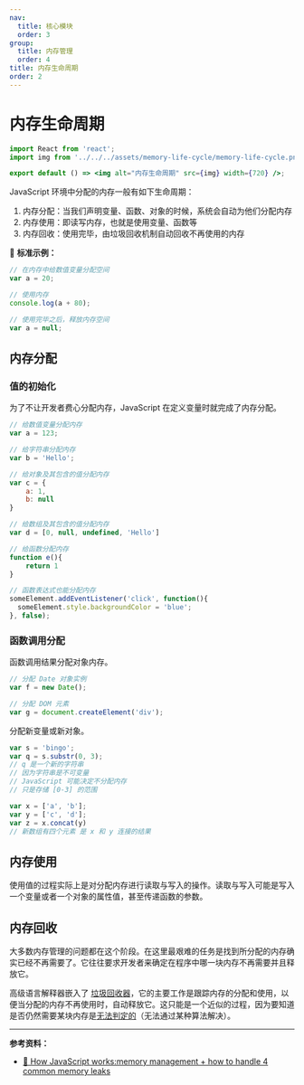 ```yaml
---
nav:
  title: 核心模块
  order: 3
group:
  title: 内存管理
  order: 4
title: 内存生命周期
order: 2
---
```


# 内存生命周期

```jsx | inline
import React from 'react';
import img from '../../../assets/memory-life-cycle/memory-life-cycle.png';

export default () => <img alt="内存生命周期" src={img} width={720} />;
```

JavaScript 环境中分配的内存一般有如下生命周期：

1. 内存分配：当我们声明变量、函数、对象的时候，系统会自动为他们分配内存
2. 内存使用：即读写内存，也就是使用变量、函数等
3. 内存回收：使用完毕，由垃圾回收机制自动回收不再使用的内存

🌰 **标准示例：**

```js
// 在内存中给数值变量分配空间
var a = 20;

// 使用内存
console.log(a + 80);

// 使用完毕之后，释放内存空间
var a = null;
```

## 内存分配

### 值的初始化

为了不让开发者费心分配内存，JavaScript 在定义变量时就完成了内存分配。

```js
// 给数值变量分配内存
var a = 123;

// 给字符串分配内存
var b = 'Hello';

// 给对象及其包含的值分配内存
var c = {
    a: 1,
    b: null
}

// 给数组及其包含的值分配内存
var d = [0, null, undefined, 'Hello']

// 给函数分配内存
function e(){
    return 1
}

// 函数表达式也能分配内存
someElement.addEventListener('click', function(){
  someElement.style.backgroundColor = 'blue';
}, false);
```

### 函数调用分配

函数调用结果分配对象内存。

```js
// 分配 Date 对象实例
var f = new Date();

// 分配 DOM 元素
var g = document.createElement('div');
```

分配新变量或新对象。

```js
var s = 'bingo';
var q = s.substr(0, 3);
// q 是一个新的字符串
// 因为字符串是不可变量
// JavaScript 可能决定不分配内存
// 只是存储 [0-3] 的范围

var x = ['a', 'b'];
var y = ['c', 'd'];
var z = x.concat(y)
// 新数组有四个元素 是 x 和 y 连接的结果
```

##  内存使用

使用值的过程实际上是对分配内存进行读取与写入的操作。读取与写入可能是写入一个变量或者一个对象的属性值，甚至传递函数的参数。

## 内存回收

大多数内存管理的问题都在这个阶段。在这里最艰难的任务是找到所分配的内存确实已经不再需要了。它往往要求开发者来确定在程序中哪一块内存不再需要并且释放它。

高级语言解释器嵌入了 [垃圾回收器](garbage-collection.md)，它的主要工作是跟踪内存的分配和使用，以便当分配的内存不再使用时，自动释放它。这只能是一个近似的过程，因为要知道是否仍然需要某块内存是[无法判定的](http://en.wikipedia.org/wiki/Decidability_%28logic%29)（无法通过某种算法解决）。

---

**参考资料：**

* [📝 How JavaScript works:memory management + how to handle 4 common memory leaks](<https://blog.sessionstack.com/how-javascript-works-memory-management-how-to-handle-4-common-memory-leaks-3f28b94cfbec>)